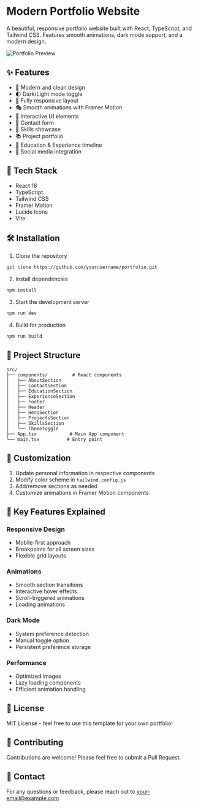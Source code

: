 # Modern Portfolio Website

A beautiful, responsive portfolio website built with React, TypeScript, and Tailwind CSS. Features smooth animations, dark mode support, and a modern design.

![Portfolio Preview]()

## ✨ Features

- 🎨 Modern and clean design
- 🌓 Dark/Light mode toggle
- 📱 Fully responsive layout
- 🎭 Smooth animations with Framer Motion
- 🎯 Interactive UI elements
- 📝 Contact form
- 🔧 Skills showcase
- 📚 Project portfolio
- 📜 Education & Experience timeline
- 🎉 Social media integration

## 🚀 Tech Stack

- React 18
- TypeScript
- Tailwind CSS
- Framer Motion
- Lucide Icons
- Vite

## 🛠️ Installation

1. Clone the repository
```bash
git clone https://github.com/yourusername/portfolio.git
```

2. Install dependencies
```bash
npm install
```

3. Start the development server
```bash
npm run dev
```

4. Build for production
```bash
npm run build
```

## 📁 Project Structure

```
src/
├── components/         # React components
│   ├── AboutSection
│   ├── ContactSection
│   ├── EducationSection
│   ├── ExperienceSection
│   ├── Footer
│   ├── Header
│   ├── HeroSection
│   ├── ProjectsSection
│   ├── SkillsSection
│   └── ThemeToggle
├── App.tsx            # Main App component
└── main.tsx          # Entry point
```

## 🎨 Customization

1. Update personal information in respective components
2. Modify color scheme in `tailwind.config.js`
3. Add/remove sections as needed
4. Customize animations in Framer Motion components

## 🌟 Key Features Explained

### Responsive Design
- Mobile-first approach
- Breakpoints for all screen sizes
- Flexible grid layouts

### Animations
- Smooth section transitions
- Interactive hover effects
- Scroll-triggered animations
- Loading animations

### Dark Mode
- System preference detection
- Manual toggle option
- Persistent preference storage

### Performance
- Optimized images
- Lazy loading components
- Efficient animation handling

## 📝 License

MIT License - feel free to use this template for your own portfolio!

## 🤝 Contributing

Contributions are welcome! Please feel free to submit a Pull Request.

## 📧 Contact

For any questions or feedback, please reach out to [your-email@example.com](mailto:your-email@example.com)